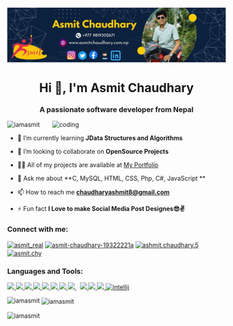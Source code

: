 ![logo](https://github.com/iamasmit/iamasmit/blob/main/Green%20Vibrant%20Professional%20Data%20Analyst%20LinkedIn%20Banner.jpg)
<h1 align="center">Hi 👋, I'm Asmit Chaudhary</h1>
<h3 align="center">A passionate software developer from Nepal</h3>

<img align="right" alt="coding" width="400" src="https://mir-s3-cdn-cf.behance.net/project_modules/disp/2bbf3a52005319.5901123c114f4.gif"/>

<p align="left"> <img src="https://komarev.com/ghpvc/?username=iamasmit&label=Profile%20views&color=0e75b6&style=flat" alt="iamasmit" /> </p>

- 🌱 I’m currently learning **JData Structures and Algorithms**

- 👯 I’m looking to collaborate on **OpenSource Projects**

- 👨‍💻 All of my projects are available at [My Portfolio](www.asmitchaudhary.com.np)

- 💬 Ask me about **C, MySQL, HTML, CSS, Php, C#, JavaScript **

- 📫 How to reach me **chaudharyashmit8@gmail.com**

- ⚡ Fun fact **I Love to make Social Media Post Designes😎✌️**

<h3 align="left">Connect with me:</h3>
<p align="left">
<a href="https://twitter.com/asmit_real" target="blank"><img align="center" src="https://raw.githubusercontent.com/rahuldkjain/github-profile-readme-generator/master/src/images/icons/Social/twitter.svg" alt="asmit_real" height="30" width="40" /></a>
<a href="https://linkedin.com/in/asmit-chaudhary-19322221a" target="blank"><img align="center" src="https://raw.githubusercontent.com/rahuldkjain/github-profile-readme-generator/master/src/images/icons/Social/linked-in-alt.svg" alt="asmit-chaudhary-19322221a" height="30" width="40" /></a>
<a href="https://fb.com/ashmit.chaudhary.5" target="blank"><img align="center" src="https://raw.githubusercontent.com/rahuldkjain/github-profile-readme-generator/master/src/images/icons/Social/facebook.svg" alt="ashmit.chaudhary.5" height="30" width="40" /></a>
<a href="https://instagram.com/asmit.chy" target="blank"><img align="center" src="https://raw.githubusercontent.com/rahuldkjain/github-profile-readme-generator/master/src/images/icons/Social/instagram.svg" alt="asmit.chy" height="30" width="40" /></a>
</p>

<h3 align="left">Languages and Tools:</h3>
<p align="left"> 
  <a href="https://www.java.com" target="_blank"> <img src="https://img.icons8.com/color/48/000000/java-coffee-cup-logo.png"/> </a>
    <a href="https://spring.io/projects/spring-boot" target="_blank"> <img src="https://img.icons8.com/color/48/000000/spring-logo.png"/> </a> 
    <a href="https://developer.mozilla.org/en-US/docs/Web/JavaScript" target="_blank"> <img src="https://img.icons8.com/color/48/000000/javascript.png"/> </a> 
    <a href="https://www.w3.org/html/" target="_blank"> <img src="https://img.icons8.com/color/48/000000/html-5.png"/> </a> 
    <a href="https://www.w3schools.com/css/" target="_blank"> <img src="https://img.icons8.com/color/48/000000/css3.png"/> </a> 
    <a href="https://getbootstrap.com" target="_blank"> <img src="https://img.icons8.com/color/48/000000/bootstrap.png"/> </a> 
    <a href="https://www.python.org" target="_blank"> <img src="https://img.icons8.com/color/48/000000/python.png"/> </a> 
<!--     <a style="padding-right:8px;" href="https://nodejs.org" target="_blank"> <img src="https://img.icons8.com/color/48/000000/nodejs.png"/> </a>  -->
    <a style="padding-right:8px;" href="https://www.mysql.com/" target="_blank"> <img src="https://img.icons8.com/fluent/50/000000/mysql-logo.png"/> </a>
<!--     <a href="https://www.mongodb.com/" target="_blank"> <img src="https://raw.githubusercontent.com/devicons/devicon/master/icons/mongodb/mongodb-original-wordmark.svg" alt="mongodb" width="48" height="48"/> </a>    -->
    <a href="https://www.php.net/" target="_blank"> <img src="https://img.icons8.com/officexs/50/000000/php-logo.png"/> </a>  
    <a href="https://laravel.com/" target="_blank"> <img src="https://img.icons8.com/fluency/48/000000/laravel.png"/> </a>  
    <a href="https://git-scm.com/" target="_blank"> <img src="https://img.icons8.com/color/48/000000/git.png"/> </a> 
    <a href="https://www.jetbrains.com/idea/" target="_blank"> <img src="https://img.icons8.com/color/48/000000/intellij-idea.png" alt="intellij" width="45" height="45"/> </a>
<!--     <a href="https://postman.com" target="_blank"> <img src="https://www.vectorlogo.zone/logos/getpostman/getpostman-icon.svg" alt="postman" width="45" height="45"/> </a>   -->
<!--     <a href="https://www.docker.com/" target="_blank"> <img src="https://img.icons8.com/fluency/48/000000/docker.png"/> </a>  -->
</p>

<p><img align="left" src="https://github-readme-stats.vercel.app/api/top-langs?username=iamasmit&show_icons=true&locale=en&layout=compact" alt="iamasmit" /></p>

<p>&nbsp;<img align="center" src="https://github-readme-stats.vercel.app/api?username=iamasmit&show_icons=true&locale=en" alt="iamasmit" /></p>

<p><img align="center" src="https://github-readme-streak-stats.herokuapp.com/?user=iamasmit&" alt="iamasmit" /></p>
